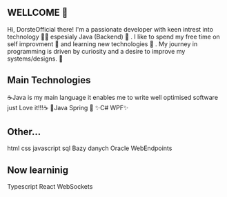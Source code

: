 ## WELLCOME 👋

Hi, DorsteOfficial there! I'm a passionate developer with keen intrest into technology 🧑‍💻  espesialy Java (Backend) 🥤 . I like to spend my free time on self improvment 💪  and learning new technologies 🔧 . My journey in programming is driven by curiosity and a desire to improve my systems/designs. 🧠 


## Main Technologies
☕Java is my main language it enables me to write well optimised software just Love it!!!☕
🌱Java Spring 🌱
✨C# WPF✨ 


## Other...
html
css
javascript
sql
Bazy danych Oracle
WebEndpoints



## Now learninig
Typescript React
WebSockets






<!--
**DrosteOfficial/DrosteOfficial** is a ✨ _special_ ✨ repository because its `README.md` (this file) appears on your GitHub profile.

Here are some ideas to get you started:

- 🔭 I’m currently working on ...
- 🌱 I’m currently learning ...
- 👯 I’m looking to collaborate on ...
- 🤔 I’m looking for help with ...
- 💬 Ask me about ...
- 📫 How to reach me: ...
- 😄 Pronouns: ...
- ⚡ Fun fact: ...
-->
